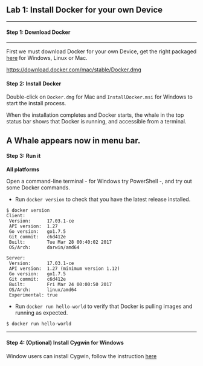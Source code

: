 ## Lab 1: Install Docker for your own Device

--------

#### Step 1: Download Docker

--------

First we must download Docker for your own Device, get the right packaged [here](https://www.docker.com/community-edition#/download) for Windows, Linux or Mac.

https://download.docker.com/mac/stable/Docker.dmg

#### Step 2: Install Docker



Double-click on `Docker.dmg` for Mac and `InstallDocker.msi` for Windows to start the install process.

When the installation completes and Docker starts, the whale in the top status bar shows that Docker is running, and accessible from a terminal.


A Whale appears now in menu bar.
--------

#### Step 3: Run it

**All platforms**

Open a command-line terminal - for Windows try PowerShell -, and try out some Docker commands.

- Run `docker version` to check that you have the latest release installed.

```
$ docker version
Client:
 Version:      17.03.1-ce
 API version:  1.27
 Go version:   go1.7.5
 Git commit:   c6d412e
 Built:        Tue Mar 28 00:40:02 2017
 OS/Arch:      darwin/amd64

Server:
 Version:      17.03.1-ce
 API version:  1.27 (minimum version 1.12)
 Go version:   go1.7.5
 Git commit:   c6d412e
 Built:        Fri Mar 24 00:00:50 2017
 OS/Arch:      linux/amd64
 Experimental: true
```

- Run `docker run hello-world` to verify that Docker is pulling images and running as expected.

```
$ docker run hello-world
```

--------

#### Step 4: (Optional) Install Cygwin for Windows 

Window users can install Cygwin, follow the instruction [here](https://cygwin.com/install.html)
